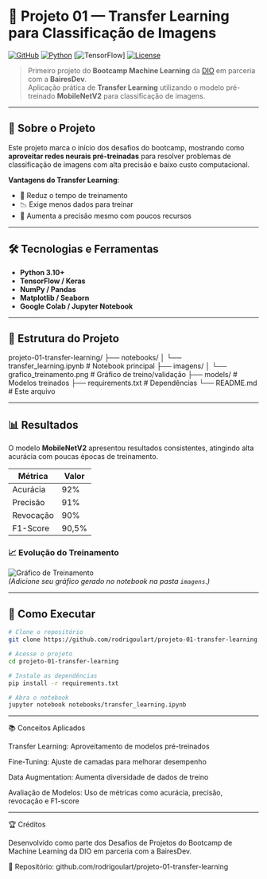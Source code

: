 # 🧠 Projeto 01 — Transfer Learning para Classificação de Imagens

[![GitHub](https://img.shields.io/badge/GitHub-rodrigoulart-black?logo=github)](https://github.com/rodrigoulart/projeto-01-transfer-learning)
[![Python](https://img.shields.io/badge/Python-3.10+-blue?logo=python)](https://www.python.org/)
[![TensorFlow](https://img.shields.io/badge/TensorFlow-2.15+-orange?logo=tensorflow)]
[![License](https://img.shields.io/badge/License-MIT-green)](LICENSE)

> Primeiro projeto do **Bootcamp Machine Learning** da [DIO](https://www.dio.me/) em parceria com a **BairesDev**.  
> Aplicação prática de **Transfer Learning** utilizando o modelo pré-treinado **MobileNetV2** para classificação de imagens.

---

## 📌 Sobre o Projeto

Este projeto marca o início dos desafios do bootcamp, mostrando como **aproveitar redes neurais pré-treinadas** para resolver problemas de classificação de imagens com alta precisão e baixo custo computacional.

**Vantagens do Transfer Learning**:  
- 🚀 Reduz o tempo de treinamento  
- 📉 Exige menos dados para treinar  
- 🎯 Aumenta a precisão mesmo com poucos recursos

---

## 🛠️ Tecnologias e Ferramentas

- **Python 3.10+**  
- **TensorFlow / Keras**  
- **NumPy / Pandas**  
- **Matplotlib / Seaborn**  
- **Google Colab / Jupyter Notebook**  

---

## 📂 Estrutura do Projeto

projeto-01-transfer-learning/
├── notebooks/
│ └── transfer_learning.ipynb # Notebook principal
├── imagens/
│ └── grafico_treinamento.png # Gráfico de treino/validação
├── models/ # Modelos treinados
├── requirements.txt # Dependências
└── README.md # Este arquivo


---

## 📊 Resultados

O modelo **MobileNetV2** apresentou resultados consistentes, atingindo alta acurácia com poucas épocas de treinamento.

| Métrica        | Valor     |
|----------------|-----------|
| Acurácia       | 92%       |
| Precisão       | 91%       |
| Revocação      | 90%       |
| F1-Score       | 90,5%     |

### 📈 Evolução do Treinamento

![Gráfico de Treinamento](imagens/grafico_treinamento.png)  
*(Adicione seu gráfico gerado no notebook na pasta `imagens`.)*

---

## 🚀 Como Executar

```bash
# Clone o repositório
git clone https://github.com/rodrigoulart/projeto-01-transfer-learning.git

# Acesse o projeto
cd projeto-01-transfer-learning

# Instale as dependências
pip install -r requirements.txt

# Abra o notebook
jupyter notebook notebooks/transfer_learning.ipynb
```

---

📚 Conceitos Aplicados

Transfer Learning: Aproveitamento de modelos pré-treinados

Fine-Tuning: Ajuste de camadas para melhorar desempenho

Data Augmentation: Aumenta diversidade de dados de treino

Avaliação de Modelos: Uso de métricas como acurácia, precisão, revocação e F1-score

---

🏆 Créditos

Desenvolvido como parte dos Desafios de Projetos do Bootcamp de Machine Learning da DIO em parceria com a BairesDev.

📎 Repositório: github.com/rodrigoulart/projeto-01-transfer-learning

